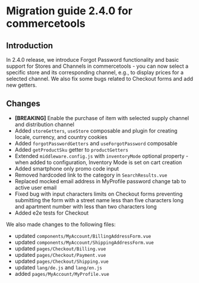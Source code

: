 # Migration guide 2.4.0 for commercetools

## Introduction

In 2.4.0 release, we introduce Forgot Password functionality and basic support for Stores and Channels in commercetools - you can now select a specific store and its corresponding channel, e.g., to display prices for a selected channel. We also fix some bugs related to Checkout forms and add new getters.

## Changes

- **[BREAKING]** Enable the purchase of item with selected supply channel and distribution channel
- Added `storeGetters`, `useStore` composable and plugin for creating locale, currency, and country cookies
- Added `forgotPasswordGetters` and `useForgotPassword` composable
- Added `getProductSku` getter to `productGetters`
- Extended `middleware.config.js` with `inventoryMode` optional property - when added to configuration, Inventory Mode is set on cart creation
- Added smartphone only promo code input
- Removed hardcoded link to the category in `SearchResults.vue`
- Replaced mocked email address in MyProfile password change tab to active user email
- Fixed bug with input characters limits on Checkout forms preventing submitting the form with a street name less than five characters long and apartment number with less than two characters long
- Added e2e tests for Checkout

We also made changes to the following files:
- updated `components/MyAccount/BillingAddressForm.vue`
- updated `components/MyAccount/ShippingAddressForm.vue`
- updated `pages/Checkout/Billing.vue`
- updated `pages/Checkout/Payment.vue`
- updated `pages/Checkout/Shipping.vue`
- updated `lang/de.js` and `lang/en.js`
- added `pages/MyAccount/MyProfile.vue`
